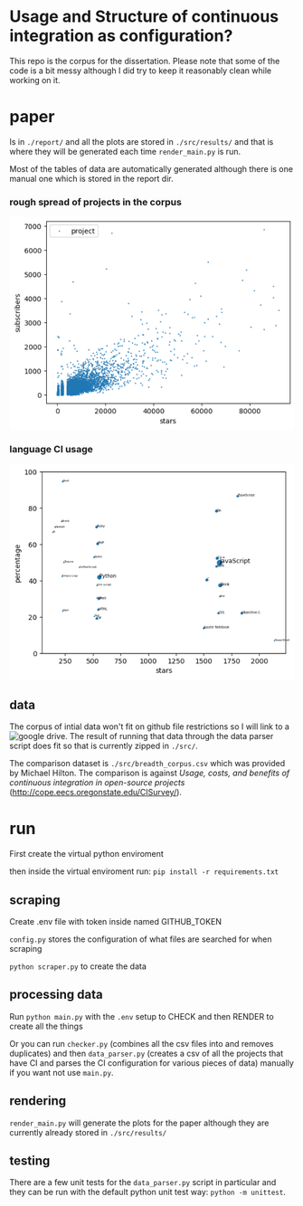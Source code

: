 # Usage and Structure of continuous integration as configuration?

This repo is the corpus for the dissertation. Please note that some of the code is a bit messy although I did try to keep it reasonably clean while working on it. 


# paper
Is in `./report/` and all the plots are stored in `./src/results/` and that is where they will be generated each time `render_main.py` is run.

Most of the tables of data are automatically generated although there is one manual one which is stored in the report dir.

### rough spread of projects in the corpus
![rough spread of CI](src/results/sub%20vs%20stars.png)

### language CI usage
![language CI usage](src/results/languages-scatter-CI.png)


## data

The corpus of intial data won't fit on github file restrictions so I will link to a ![google drive](https://drive.google.com/file/d/1HtSQv1LclJotuiROozjf2P4utbOiNRQz/view). The result of running that data through the data parser script does fit so that is currently zipped in `./src/`.

The comparison dataset is `./src/breadth_corpus.csv` which was provided by Michael Hilton. The comparison is against *Usage, costs, and benefits of continuous integration in open-source projects* (http://cope.eecs.oregonstate.edu/CISurvey/).

# run
First create the virtual python enviroment 

then inside the virtual enviroment run: `pip install -r requirements.txt`

## scraping
Create .env file with token inside named GITHUB_TOKEN

`config.py` stores the configuration of what files are searched for when scraping

`python scraper.py` to create the data 


## processing data
Run `python main.py` with the `.env` setup to CHECK and then RENDER to create all the things

Or you can run `checker.py` (combines all the csv files into and removes duplicates) and then `data_parser.py` (creates a csv of all the projects that have CI and parses the CI configuration for various pieces of data) manually if you want not use `main.py`.


## rendering

`render_main.py` will generate the plots for the paper although they are currently already stored in `./src/results/`

## testing
There are a few unit tests for the `data_parser.py` script in particular and they can be run with the default python unit test way: `python -m unittest`.


